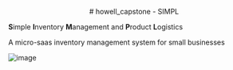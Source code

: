 <p align="center">
# howell_capstone - SIMPL

**S**imple **I**nventory **M**anagement and **P**roduct **L**ogistics 
  
A micro-saas inventory management system for small businesses

![image](https://drive.google.com/uc?export=view&id=1oG7c5nuYfiQPRMET2-c_dhnwiqv4BAkP)

  </p>
